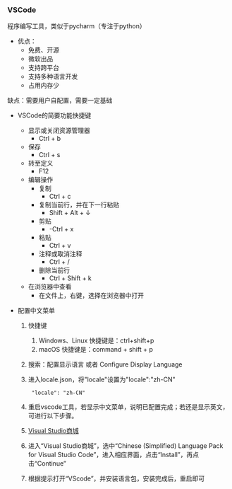 ### VSCode ###

程序编写工具，类似于pycharm（专注于python）

- 优点：
	- 免费、开源
	- 微软出品
	- 支持跨平台
	- 支持多种语言开发
	- 占用内存少

缺点：需要用户自配置，需要一定基础

- VSCode的简要功能快捷键
	- 显示或关闭资源管理器
		-  Ctrl + b 
	-  保存
		-  Ctrl + s 
	- 转至定义
		- F12	
	- 编辑操作
		- 复制
			- Ctrl + c
		- 复制当前行，并在下一行粘贴
			- Shift + Alt + ↓
		- 剪贴
			- -Ctrl + x
		- 粘贴
			- Ctrl + v
		- 注释或取消注释
			- Ctrl + /
		- 删除当前行
			- Ctrl + Shift + k
	- 在浏览器中查看
		- 在文件上，右键，选择在浏览器中打开	


- 配置中文菜单
	1. 快捷键
		1. Windows、Linux 快捷键是：ctrl+shift+p
		2. macOS 快捷键是：command + shift + p
	2. 搜索：配置显示语言 或者 Configure Display Language
	3. 进入locale.json，将"locale"设置为"locale":"zh-CN"

			"locale": "zh-CN"
	4. 重启vscode工具，若显示中文菜单，说明已配置完成；若还是显示英文，可进行以下步骤。
	5. [Visual Studio商城](https://marketplace.visualstudio.com/search?target=VSCode&category=Language%20Packs&sortBy=Downloads)
	6. 进入“Visual Studio商城”，选中“Chinese (Simplified) Language Pack for Visual Studio Code”，进入相应界面，点击“Install”，再点击“Continue”
	7. 根据提示打开“VScode”，并安装语言包，安装完成后，重启即可
